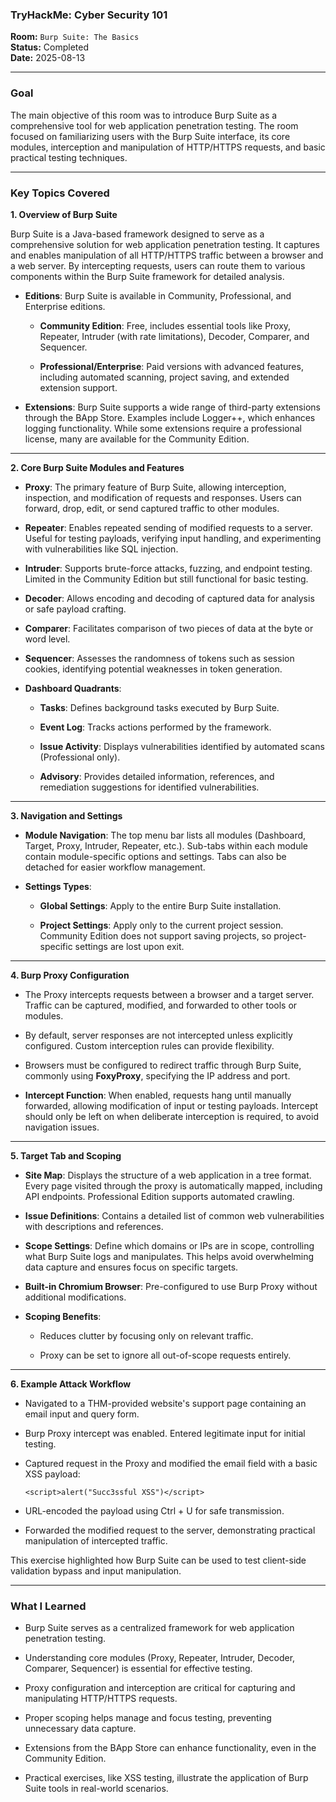 
### **TryHackMe: Cyber Security 101**

**Room:** `Burp Suite: The Basics`  
**Status:** Completed  
**Date:** 2025-08-13 

----------

### **Goal**

The main objective of this room was to introduce Burp Suite as a comprehensive tool for web application penetration testing. The room focused on familiarizing users with the Burp Suite interface, its core modules, interception and manipulation of HTTP/HTTPS requests, and basic practical testing techniques.

---------

### **Key Topics Covered**

**1. Overview of Burp Suite**

Burp Suite is a Java-based framework designed to serve as a comprehensive solution for web application penetration testing. It captures and enables manipulation of all HTTP/HTTPS traffic between a browser and a web server. By intercepting requests, users can route them to various components within the Burp Suite framework for detailed analysis.

-   **Editions**: Burp Suite is available in Community, Professional, and Enterprise editions.
    
    -   **Community Edition**: Free, includes essential tools like Proxy, Repeater, Intruder (with rate limitations), Decoder, Comparer, and Sequencer.
        
    -   **Professional/Enterprise**: Paid versions with advanced features, including automated scanning, project saving, and extended extension support.
        
-   **Extensions**: Burp Suite supports a wide range of third-party extensions through the BApp Store. Examples include Logger++, which enhances logging functionality. While some extensions require a professional license, many are available for the Community Edition.
    

----------

**2. Core Burp Suite Modules and Features**

-   **Proxy**: The primary feature of Burp Suite, allowing interception, inspection, and modification of requests and responses. Users can forward, drop, edit, or send captured traffic to other modules.
    
-   **Repeater**: Enables repeated sending of modified requests to a server. Useful for testing payloads, verifying input handling, and experimenting with vulnerabilities like SQL injection.
    
-   **Intruder**: Supports brute-force attacks, fuzzing, and endpoint testing. Limited in the Community Edition but still functional for basic testing.
    
-   **Decoder**: Allows encoding and decoding of captured data for analysis or safe payload crafting.
    
-   **Comparer**: Facilitates comparison of two pieces of data at the byte or word level.
    
-   **Sequencer**: Assesses the randomness of tokens such as session cookies, identifying potential weaknesses in token generation.
    
-   **Dashboard Quadrants**:
    
    -   **Tasks**: Defines background tasks executed by Burp Suite.
        
    -   **Event Log**: Tracks actions performed by the framework.
        
    -   **Issue Activity**: Displays vulnerabilities identified by automated scans (Professional only).
        
    -   **Advisory**: Provides detailed information, references, and remediation suggestions for identified vulnerabilities.
        

----------

**3. Navigation and Settings**

-   **Module Navigation**: The top menu bar lists all modules (Dashboard, Target, Proxy, Intruder, Repeater, etc.). Sub-tabs within each module contain module-specific options and settings. Tabs can also be detached for easier workflow management.
    
-   **Settings Types**:
    
    -   **Global Settings**: Apply to the entire Burp Suite installation.
        
    -   **Project Settings**: Apply only to the current project session. Community Edition does not support saving projects, so project-specific settings are lost upon exit.
        

----------

**4. Burp Proxy Configuration**

-   The Proxy intercepts requests between a browser and a target server. Traffic can be captured, modified, and forwarded to other tools or modules.
    
-   By default, server responses are not intercepted unless explicitly configured. Custom interception rules can provide flexibility.
    
-   Browsers must be configured to redirect traffic through Burp Suite, commonly using **FoxyProxy**, specifying the IP address and port.
    
-   **Intercept Function**: When enabled, requests hang until manually forwarded, allowing modification of input or testing payloads. Intercept should only be left on when deliberate interception is required, to avoid navigation issues.
    

----------

**5. Target Tab and Scoping**

-   **Site Map**: Displays the structure of a web application in a tree format. Every page visited through the proxy is automatically mapped, including API endpoints. Professional Edition supports automated crawling.
    
-   **Issue Definitions**: Contains a detailed list of common web vulnerabilities with descriptions and references.
    
-   **Scope Settings**: Define which domains or IPs are in scope, controlling what Burp Suite logs and manipulates. This helps avoid overwhelming data capture and ensures focus on specific targets.
    
-   **Built-in Chromium Browser**: Pre-configured to use Burp Proxy without additional modifications.
    
-   **Scoping Benefits**:
    
    -   Reduces clutter by focusing only on relevant traffic.
        
    -   Proxy can be set to ignore all out-of-scope requests entirely.
        

----------

**6. Example Attack Workflow**

-   Navigated to a THM-provided website's support page containing an email input and query form.
    
-   Burp Proxy intercept was enabled. Entered legitimate input for initial testing.
    
-   Captured request in the Proxy and modified the email field with a basic XSS payload:

    `<script>alert("Succ3ssful XSS")</script>`

-   URL-encoded the payload using Ctrl + U for safe transmission.
    
-   Forwarded the modified request to the server, demonstrating practical manipulation of intercepted traffic.
    

This exercise highlighted how Burp Suite can be used to test client-side validation bypass and input manipulation.

----------

### **What I Learned**

-   Burp Suite serves as a centralized framework for web application penetration testing.
    
-   Understanding core modules (Proxy, Repeater, Intruder, Decoder, Comparer, Sequencer) is essential for effective testing.
    
-   Proxy configuration and interception are critical for capturing and manipulating HTTP/HTTPS requests.
    
-   Proper scoping helps manage and focus testing, preventing unnecessary data capture.
    
-   Extensions from the BApp Store can enhance functionality, even in the Community Edition.
    
-   Practical exercises, like XSS testing, illustrate the application of Burp Suite tools in real-world scenarios.
